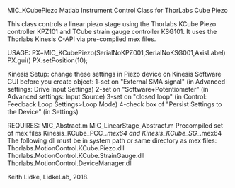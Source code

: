 
MIC_KCubePiezo Matlab Instrument Control Class for ThorLabs Cube Piezo

This class controls a linear piezo stage using the Thorlabs KCube Piezo
controller KPZ101 and TCube strain gauge controller KSG101. It uses the Thorlabs
Kinesis C-API via pre-complied mex files.

USAGE:
PX=MIC_KCubePiezo(SerialNoKPZ001,SerialNoKSG001,AxisLabel)
PX.gui()
PX.setPosition(10);

Kinesis Setup:
change these settings in Piezo device on Kinesis Software GUI before you create object:
1-set on "External SMA signal" (in Advanced settings: Drive Input Settings)
2-set on "Software+Potentiometer" (in Advanced settings: Input Source)
3-set on "closed loop" (in Control: Feedback Loop Settings>Loop Mode)
4-check box of "Persist Settings to the Device" (in Settings)

REQUIRES:
MIC_Abstract.m
MIC_LinearStage_Abstract.m
Precompiled set of mex files Kinesis_KCube_PCC_*.mex64 and Kinesis_KCube_SG_*.mex64
The following dll must be in system path or same directory as mex files:
Thorlabs.MotionControl.KCube.Piezo.dll
Thorlabs.MotionControl.KCube.StrainGauge.dll
Thorlabs.MotionControl.DeviceManager.dll


Keith Lidke, LidkeLab, 2018.
